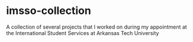 # imsso-collection
A collection of several projects that I worked on during my appointment at the International Student Services at Arkansas Tech University
